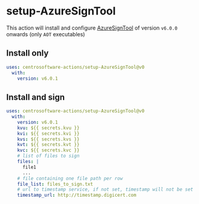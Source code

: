 ﻿# setup-AzureSignTool

This action will install and configure
[AzureSignTool](https://github.com/vcsjones/AzureSignTool) of version `v6.0.0`
onwards (only `AOT` executables)

## Install only

```yml
uses: centrosoftware-actions/setup-AzureSignTool@v0
  with:
    version: v6.0.1
```

## Install and sign

```yml
uses: centrosoftware-actions/setup-AzureSignTool@v0
  with:
    version: v6.0.1
    kvu: ${{ secrets.kvu }}
    kvi: ${{ secrets.kvi }}
    kvs: ${{ secrets.kvs }}
    kvt: ${{ secrets.kvt }}
    kvc: ${{ secrets.kvc }}
    # list of files to sign
    files: |
      file1
      ...
    # file containing one file path per row
    file_list: files_to_sign.txt
    # url to timestamp service, if not set, timestamp will not be set
    timestamp_url: http://timestamp.digicert.com
```
